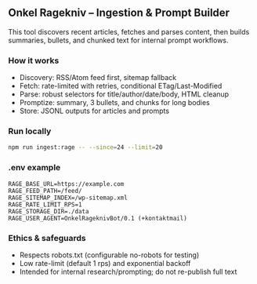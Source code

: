 ## Onkel Ragekniv – Ingestion & Prompt Builder

This tool discovers recent articles, fetches and parses content, then builds summaries, bullets, and chunked text for internal prompt workflows.

### How it works
- Discovery: RSS/Atom feed first, sitemap fallback
- Fetch: rate-limited with retries, conditional ETag/Last-Modified
- Parse: robust selectors for title/author/date/body, HTML cleanup
- Promptize: summary, 3 bullets, and chunks for long bodies
- Store: JSONL outputs for articles and prompts

### Run locally
```bash
npm run ingest:rage -- --since=24 --limit=20
```

### .env example
```
RAGE_BASE_URL=https://example.com
RAGE_FEED_PATH=/feed/
RAGE_SITEMAP_INDEX=/wp-sitemap.xml
RAGE_RATE_LIMIT_RPS=1
RAGE_STORAGE_DIR=./data
RAGE_USER_AGENT=OnkelRageknivBot/0.1 (+kontaktmail)
```

### Ethics & safeguards
- Respects robots.txt (configurable no-robots for testing)
- Low rate-limit (default 1 rps) and exponential backoff
- Intended for internal research/prompting; do not re-publish full text
